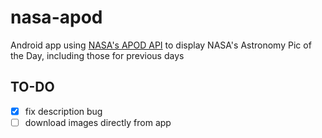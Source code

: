 # nasa-apod
Android app using [NASA's APOD API](https://github.com/nasa/apod-api) to display NASA's Astronomy Pic of the Day, including those for previous days

## TO-DO
- [X] fix description bug
- [ ] download images directly from app
